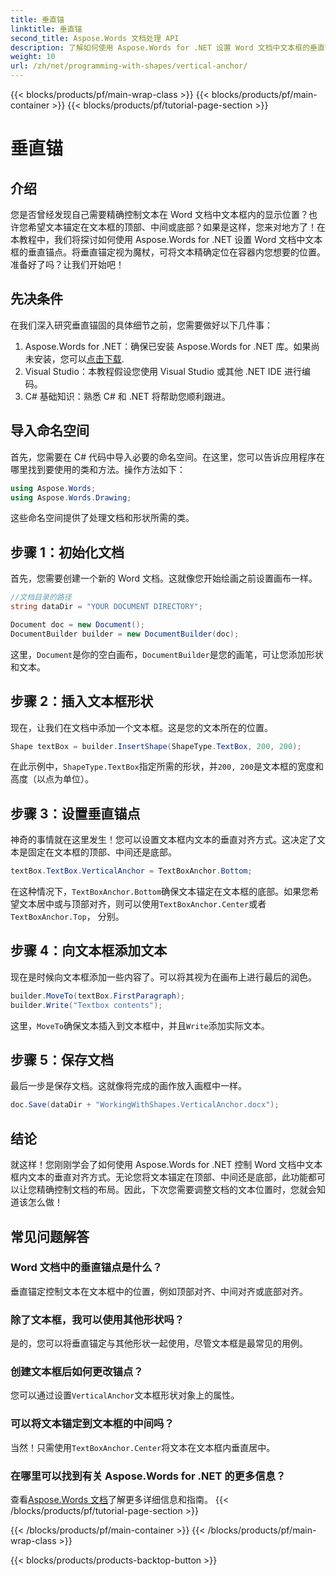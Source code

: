 ```yaml
---
title: 垂直锚
linktitle: 垂直锚
second_title: Aspose.Words 文档处理 API
description: 了解如何使用 Aspose.Words for .NET 设置 Word 文档中文本框的垂直锚点位置。包含简单的分步指南。
weight: 10
url: /zh/net/programming-with-shapes/vertical-anchor/
---
```


{{< blocks/products/pf/main-wrap-class >}}
{{< blocks/products/pf/main-container >}}
{{< blocks/products/pf/tutorial-page-section >}}

# 垂直锚

## 介绍

您是否曾经发现自己需要精确控制文本在 Word 文档中文本框内的显示位置？也许您希望文本锚定在文本框的顶部、中间或底部？如果是这样，您来对地方了！在本教程中，我们将探讨如何使用 Aspose.Words for .NET 设置 Word 文档中文本框的垂直锚点。将垂直锚定视为魔杖，可将文本精确定位在容器内您想要的位置。准备好了吗？让我们开始吧！

## 先决条件

在我们深入研究垂直锚固的具体细节之前，您需要做好以下几件事：

1.  Aspose.Words for .NET：确保已安装 Aspose.Words for .NET 库。如果尚未安装，您可以[点击下载](https://releases.aspose.com/words/net/).
2. Visual Studio：本教程假设您使用 Visual Studio 或其他 .NET IDE 进行编码。
3. C# 基础知识：熟悉 C# 和 .NET 将帮助您顺利跟进。

## 导入命名空间

首先，您需要在 C# 代码中导入必要的命名空间。在这里，您可以告诉应用程序在哪里找到要使用的类和方法。操作方法如下：

```csharp
using Aspose.Words;
using Aspose.Words.Drawing;
```

这些命名空间提供了处理文档和形状所需的类。

## 步骤 1：初始化文档

首先，您需要创建一个新的 Word 文档。这就像您开始绘画之前设置画布一样。

```csharp
//文档目录的路径
string dataDir = "YOUR DOCUMENT DIRECTORY";

Document doc = new Document();
DocumentBuilder builder = new DocumentBuilder(doc);
```

这里，`Document`是你的空白画布，`DocumentBuilder`是您的画笔，可让您添加形状和文本。

## 步骤 2：插入文本框形状

现在，让我们在文档中添加一个文本框。这是您的文本所在的位置。 

```csharp
Shape textBox = builder.InsertShape(ShapeType.TextBox, 200, 200);
```

在此示例中，`ShapeType.TextBox`指定所需的形状，并`200, 200`是文本框的宽度和高度（以点为单位）。

## 步骤 3：设置垂直锚点

神奇的事情就在这里发生！您可以设置文本框内文本的垂直对齐方式。这决定了文本是固定在文本框的顶部、中间还是底部。

```csharp
textBox.TextBox.VerticalAnchor = TextBoxAnchor.Bottom;
```

在这种情况下，`TextBoxAnchor.Bottom`确保文本锚定在文本框的底部。如果您希望文本居中或与顶部对齐，则可以使用`TextBoxAnchor.Center`或者`TextBoxAnchor.Top`， 分别。

## 步骤 4：向文本框添加文本

现在是时候向文本框添加一些内容了。可以将其视为在画布上进行最后的润色。

```csharp
builder.MoveTo(textBox.FirstParagraph);
builder.Write("Textbox contents");
```

这里，`MoveTo`确保文本插入到文本框中，并且`Write`添加实际文本。

## 步骤 5：保存文档

最后一步是保存文档。这就像将完成的画作放入画框中一样。

```csharp
doc.Save(dataDir + "WorkingWithShapes.VerticalAnchor.docx");
```

## 结论

就这样！您刚刚学会了如何使用 Aspose.Words for .NET 控制 Word 文档中文本框内文本的垂直对齐方式。无论您将文本锚定在顶部、中间还是底部，此功能都可以让您精确控制文档的布局。因此，下次您需要调整文档的文本位置时，您就会知道该怎么做！

## 常见问题解答

### Word 文档中的垂直锚点是什么？
垂直锚定控制文本在文本框中的位置，例如顶部对齐、中间对齐或底部对齐。

### 除了文本框，我可以使用其他形状吗？
是的，您可以将垂直锚定与其他形状一起使用，尽管文本框是最常见的用例。

### 创建文本框后如何更改锚点？
您可以通过设置`VerticalAnchor`文本框形状对象上的属性。

### 可以将文本锚定到文本框的中间吗？
当然！只需使用`TextBoxAnchor.Center`将文本在文本框内垂直居中。

### 在哪里可以找到有关 Aspose.Words for .NET 的更多信息？
查看[Aspose.Words 文档](https://reference.aspose.com/words/net/)了解更多详细信息和指南。
{{< /blocks/products/pf/tutorial-page-section >}}

{{< /blocks/products/pf/main-container >}}
{{< /blocks/products/pf/main-wrap-class >}}

{{< blocks/products/products-backtop-button >}}

